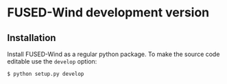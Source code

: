 
# FUSED-Wind development version

## Installation

Install FUSED-Wind as a regular python package. To make the source code editable use the ``develop`` option:

    $ python setup.py develop
